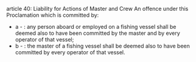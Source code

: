article 40: Liability for Actions of Master and Crew
An offence under this Proclamation which is committed by:
<ul>
			<li>a - : any person aboard or employed on a fishing vessel shall be deemed also to have been committed by the master and by every operator of that vessel;<ul>
			</ul></li>			<li>b - : the master of a fishing vessel shall be deemed also to have been committed by every operator of that vessel.<ul>
			</ul></li></ul>